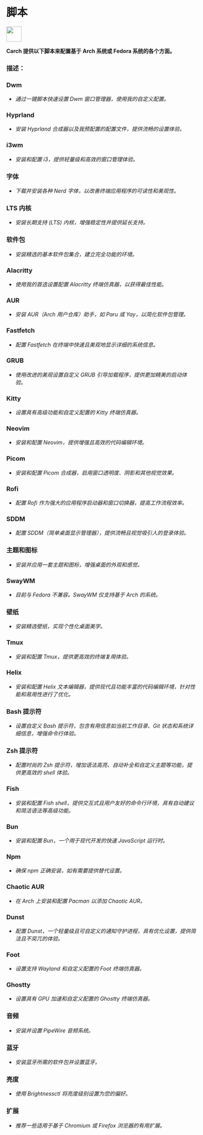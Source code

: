 # 脚本

<img src="https://cdn-icons-png.flaticon.com/128/3721/3721643.png" width="40" />

**Carch 提供以下脚本来配置基于 Arch 系统或 Fedora 系统的各个方面。**

### 描述：

### Dwm
- *通过一键脚本快速设置 Dwm 窗口管理器，使用我的自定义配置。*

### Hyprland
- *安装 Hyprland 合成器以及我预配置的配置文件，提供流畅的设置体验。*

### i3wm
- *安装和配置 i3，提供轻量级和高效的窗口管理体验。*

### 字体
- *下载并安装各种 Nerd 字体，以改善终端应用程序的可读性和美观性。*

### LTS 内核
- *安装长期支持 (LTS) 内核，增强稳定性并提供延长支持。*

### 软件包
- *安装精选的基本软件包集合，建立完全功能的环境。*

### Alacritty
- *使用我的首选设置配置 Alacritty 终端仿真器，以获得最佳性能。*

### AUR
- *安装 AUR（Arch 用户仓库）助手，如 Paru 或 Yay，以简化软件包管理。*

### Fastfetch
- *配置 Fastfetch 在终端中快速且美观地显示详细的系统信息。*

### GRUB
- *使用改进的美观设置自定义 GRUB 引导加载程序，提供更加精美的启动体验。*

### Kitty
- *设置具有高级功能和自定义配置的 Kitty 终端仿真器。*

### Neovim
- *安装和配置 Neovim，提供增强且高效的代码编辑环境。*

### Picom
- *安装和配置 Picom 合成器，启用窗口透明度、阴影和其他视觉效果。*

### Rofi
- *配置 Rofi 作为强大的应用程序启动器和窗口切换器，提高工作流程效率。*

### SDDM
- *配置 SDDM（简单桌面显示管理器），提供流畅且视觉吸引人的登录体验。*

### 主题和图标
- *安装并应用一套主题和图标，增强桌面的外观和感觉。*

### SwayWM
- *目前与 Fedora 不兼容。SwayWM 仅支持基于 Arch 的系统。*

### 壁纸
- *安装精选壁纸，实现个性化桌面美学。*

### Tmux
- *安装和配置 Tmux，提供更高效的终端复用体验。*

### Helix
- *安装和配置 Helix 文本编辑器，提供现代且功能丰富的代码编辑环境，针对性能和易用性进行了优化。*

### Bash 提示符
- *设置自定义 Bash 提示符，包含有用信息如当前工作目录、Git 状态和系统详细信息，增强命令行体验。*

### Zsh 提示符
- *配置时尚的 Zsh 提示符，增加语法高亮、自动补全和自定义主题等功能，提供更高效的 shell 体验。*

### Fish
- *安装和配置 Fish shell，提供交互式且用户友好的命令行环境，具有自动建议和简洁语法等高级功能。*

### Bun
- *安装和配置 Bun，一个用于现代开发的快速 JavaScript 运行时。*

### Npm
- *确保 npm 正确安装，如有需要提供替代设置。*

### Chaotic AUR
- *在 Arch 上安装和配置 Pacman 以添加 Chaotic AUR。*

### Dunst
- *配置 Dunst，一个轻量级且可自定义的通知守护进程，具有优化设置，提供简洁且不突兀的体验。*

### Foot
- *设置支持 Wayland 和自定义配置的 Foot 终端仿真器。*

### Ghostty
- *设置具有 GPU 加速和自定义配置的 Ghostty 终端仿真器。*

### 音频
- *安装并设置 PipeWire 音频系统。*

### 蓝牙
- *安装蓝牙所需的软件包并设置蓝牙。*

### 亮度
- *使用 Brightnessctl 将亮度级别设置为您的偏好。*

### 扩展
- *推荐一些适用于基于 Chromium 或 Firefox 浏览器的有用扩展。*